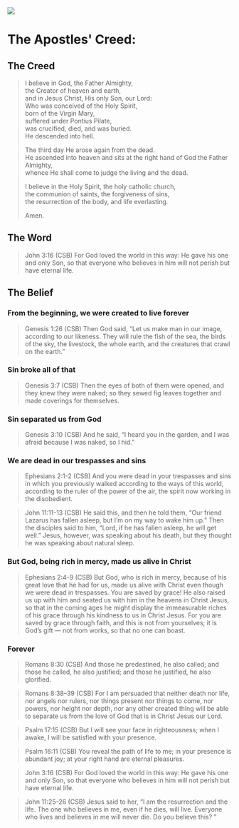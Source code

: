 <img class="intro-right" src="/images/art-apostles-creed.png">

# The Apostles' Creed: 

## The Creed

>I believe in God, the Father Almighty,  
>the Creator of heaven and earth,  
>and in Jesus Christ, His only Son, our Lord:  
>Who was conceived of the Holy Spirit,  
>born of the Virgin Mary,  
>suffered under Pontius Pilate,  
>was crucified, died, and was buried.  
>He descended into hell.  
>  
>The third day He arose again from the dead.  
>He ascended into heaven and sits at the right hand of God the Father Almighty,  
>whence He shall come to judge the living and the dead.  
>  
>I believe in the Holy Spirit, the holy catholic church,  
>the communion of saints, the forgiveness of sins,  
>the resurrection of the body, and <bgy>life everlasting</bgy>.  
>  
>Amen.

## The Word

>John 3:16 (CSB) For God loved the world in this way: He gave his one and only Son, so that everyone who believes in him will not perish but have eternal life.

## The Belief

### From the beginning, we were created to live forever

>Genesis 1:26 (CSB) Then God said, “Let us make man in our image, according to our likeness. They will rule the fish of the sea, the birds of the sky, the livestock, the whole earth, and the creatures that crawl on the earth.”

### Sin broke all of that

>Genesis 3:7 (CSB) Then the eyes of both of them were opened, and they knew they were naked; so they sewed fig leaves together and made coverings for themselves.

### Sin separated us from God

>Genesis 3:10 (CSB) And he said, “I heard you in the garden, and I was afraid because I was naked, so I hid.”

### We are dead in our trespasses and sins

>Ephesians 2:1-2 (CSB) And you were dead in your trespasses and sins in which you previously walked according to the ways of this world, according to the ruler of the power of the air, the spirit now working in the disobedient.

>John 11:11-13 (CSB) He said this, and then he told them, “Our friend Lazarus has fallen asleep, but I’m on my way to wake him up.” Then the disciples said to him, “Lord, if he has fallen asleep, he will get well.” Jesus, however, was speaking about his death, but they thought he was speaking about natural sleep.

### But God, being rich in mercy, made us alive in Christ

>Ephesians 2:4-9 (CSB) But God, who is rich in mercy, because of his great love that he had for us, made us alive with Christ even though we were dead in trespasses. You are saved by grace! He also raised us up with him and seated us with him in the heavens in Christ Jesus, so that in the coming ages he might display the immeasurable riches of his grace through his kindness to us in Christ Jesus. For you are saved by grace through faith, and this is not from yourselves; it is God’s gift — not from works, so that no one can boast.

### Forever

>Romans 8:30 (CSB) And those he predestined, he also called; and those he called, he also justified; and those he justified, he also glorified.

>Romans 8:38–39 (CSB) For I am persuaded that neither death nor life, nor angels nor rulers, nor things present nor things to come, nor powers, nor height nor depth, nor any other created thing will be able to separate us from the love of God that is in Christ Jesus our Lord.

>Psalm 17:15 (CSB) But I will see your face in righteousness; when I awake, I will be satisfied with your presence.

>Psalm 16:11 (CSB) You reveal the path of life to me; in your presence is abundant joy; at your right hand are eternal pleasures.

>John 3:16 (CSB) For God loved the world in this way: He gave his one and only Son, so that everyone who believes in him will not perish but have eternal life.

>John 11:25-26 (CSB) Jesus said to her, “I am the resurrection and the life. The one who believes in me, even if he dies, will live. Everyone who lives and believes in me will never die. Do you believe this? ”
